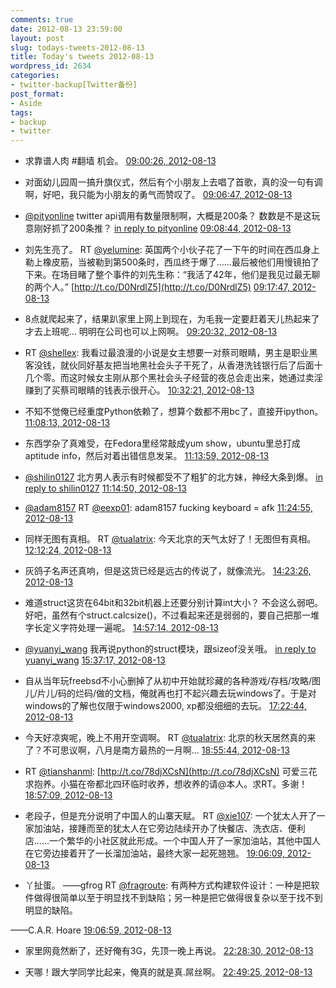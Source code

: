 ```yaml
---
comments: true
date: 2012-08-13 23:59:00
layout: post
slug: todays-tweets-2012-08-13
title: Today's tweets 2012-08-13
wordpress_id: 2634
categories:
- twitter-backup[Twitter备份]
post_format:
- Aside
tags:
- backup
- twitter
---
```





  * 求靠谱人肉 #翻墙 机会。 [09:00:26, 2012-08-13](http://twitter.com/gfrog/statuses/234816650967396352)





  * 对面幼儿园周一搞升旗仪式，然后有个小朋友上去唱了首歌，真的没一句有调啊，好吧，我只能为小朋友的勇气而赞叹了。 [09:06:47, 2012-08-13](http://twitter.com/gfrog/statuses/234818245864062976)





  * [@pityonline](http://twitter.com/pityonline) twitter api调用有数量限制啊，大概是200条？ 数数是不是这玩意刚好抓了200条推？ [in reply to pityonline](http://twitter.com/pityonline/statuses/234814346771968000) [09:08:44, 2012-08-13](http://twitter.com/gfrog/statuses/234818738703171584)





  * 刘先生亮了。 RT [@yelumine](http://twitter.com/yelumine): 英国两个小伙子花了一下午的时间在西瓜身上勒上橡皮筋，当被勒到第500条时，西瓜终于爆了……最后被他们用慢镜拍了下来。在场目睹了整个事件的刘先生称：“我活了42年，他们是我见过最无聊的两个人。” [http://t.co/D0NrdlZ5](http://t.co/D0NrdlZ5) [09:17:47, 2012-08-13](http://twitter.com/gfrog/statuses/234821016294141952)





  * 8点就爬起来了，结果趴家里上网上到现在，为毛我一定要赶着天儿热起来了才去上班呢… 明明在公司也可以上网啊。 [09:20:32, 2012-08-13](http://twitter.com/gfrog/statuses/234821707116969984)





  * RT [@shellex](http://twitter.com/shellex): 我看过最浪漫的小说是女主想要一对蔡司眼睛，男主是职业黑客没钱，就伙同好基友把当地黑社会头子干死了，从香港洗钱银行后了后面十几个零。而这时候女主刚从那个黑社会头子经营的夜总会走出来，她通过卖淫赚到了买蔡司眼睛的钱表示很开心。 [10:32:21, 2012-08-13](http://twitter.com/gfrog/statuses/234839780402274305)





  * 不知不觉俺已经重度Python依赖了，想算个数都不用bc了，直接开ipython。 [11:08:13, 2012-08-13](http://twitter.com/gfrog/statuses/234848805168746496)





  * 东西学杂了真难受，在Fedora里经常敲成yum show，ubuntu里总打成aptitude info，然后对着出错信息发呆。 [11:13:59, 2012-08-13](http://twitter.com/gfrog/statuses/234850258482499584)





  * [@shilin0127](http://twitter.com/shilin0127) 北方男人表示有时候都受不了粗犷的北方妹，神经大条到爆。 [in reply to shilin0127](http://twitter.com/shilin0127/statuses/234849459304017920) [11:14:50, 2012-08-13](http://twitter.com/gfrog/statuses/234850471188246529)





  * [@adam8157](http://twitter.com/adam8157) RT [@eexp01](http://twitter.com/eexp01): adam8157 fucking keyboard = afk [11:24:55, 2012-08-13](http://twitter.com/gfrog/statuses/234853007530012672)





  * 同样无图有真相。 RT [@tualatrix](http://twitter.com/tualatrix): 今天北京的天气太好了！无图但有真相。 [12:12:24, 2012-08-13](http://twitter.com/gfrog/statuses/234864957890625536)





  * 灰鸽子名声还真响，但是这货已经是远古的传说了，就像流光。 [14:23:26, 2012-08-13](http://twitter.com/gfrog/statuses/234897936738287616)





  * 难道struct这货在64bit和32bit机器上还要分别计算int大小？ 不会这么弱吧。好吧，虽然有个struct.calcsize()，不过看起来还是弱弱的，要自己把那一堆字长定义字符处理一遍呢。 [14:57:14, 2012-08-13](http://twitter.com/gfrog/statuses/234906440022761472)





  * [@yuanyi_wang](http://twitter.com/yuanyi_wang) 我再说python的struct模块，跟sizeof没关哦。 [in reply to yuanyi_wang](http://twitter.com/yuanyi_wang/statuses/234908017425006592) [15:37:17, 2012-08-13](http://twitter.com/gfrog/statuses/234916518742355969)





  * 自从当年玩freebsd不小心删掉了从初中开始就珍藏的各种游戏/存档/攻略/图儿/片儿/码的烂码/做的文档，俺就再也打不起兴趣去玩windows了。于是对windows的了解也仅限于windows2000, xp都没细细的去玩。 [17:22:44, 2012-08-13](http://twitter.com/gfrog/statuses/234943055340396544)





  * 今天好凉爽呢，晚上不用开空调啊。 RT [@tualatrix](http://twitter.com/tualatrix): 北京的秋天居然真的来了？不可思议啊，八月是南方最热的一月啊… [18:55:44, 2012-08-13](http://twitter.com/gfrog/statuses/234966462706618369)





  * RT [@tianshanml](http://twitter.com/tianshanml): [http://t.co/78djXCsN](http://t.co/78djXCsN) 可爱三花求抱养。小猫在帝都北四环临时收养，想收养的请@本人。求RT。多谢！ [18:57:09, 2012-08-13](http://twitter.com/gfrog/statuses/234966816852684800)





  * 老段子，但是充分说明了中国人的山寨天赋。 RT [@xie107](http://twitter.com/xie107): 一个犹太人开了一家加油站，接踵而至的犹太人在它旁边陆续开办了快餐店、洗衣店、便利店……一个繁华的小社区就此形成。一个中国人开了一家加油站，其他中国人在它旁边接着开了一长溜加油站，最终大家一起死翘翘。 [19:06:09, 2012-08-13](http://twitter.com/gfrog/statuses/234969081198026754)





  * 丫扯蛋。
——gfrog
 RT [@fragroute](http://twitter.com/fragroute): 有两种方式构建软件设计：一种是把软件做得很简单以至于明显找不到缺陷；另一种是把它做得很复杂以至于找不到明显的缺陷。

——C.A.R. Hoare [19:06:59, 2012-08-13](http://twitter.com/gfrog/statuses/234969293022978048)





  * 家里网竟然断了，还好俺有3G，先顶一晚上再说。 [22:28:30, 2012-08-13](http://twitter.com/gfrog/statuses/235020004171583488)





  * 天哪！跟大学同学比起来，俺真的就是真.屌丝啊。 [22:49:25, 2012-08-13](http://twitter.com/gfrog/statuses/235025271584063488)




